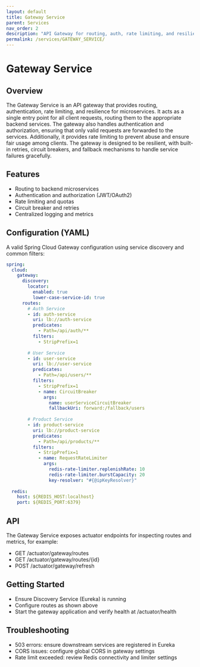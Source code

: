 ```yaml
---
layout: default
title: Gateway Service
parent: Services
nav_order: 2
description: "API Gateway for routing, auth, rate limiting, and resilience"
permalink: /services/GATEWAY_SERVICE/
---
```


# Gateway Service

## Overview

The Gateway Service is an API gateway that provides routing, authentication, rate limiting, and resilience for microservices. It acts as a single entry point for all client requests, routing them to the appropriate backend services. The gateway also handles authentication and authorization, ensuring that only valid requests are forwarded to the services. Additionally, it provides rate limiting to prevent abuse and ensure fair usage among clients. The gateway is designed to be resilient, with built-in retries, circuit breakers, and fallback mechanisms to handle service failures gracefully.

## Features

- Routing to backend microservices
- Authentication and authorization (JWT/OAuth2)
- Rate limiting and quotas
- Circuit breaker and retries
- Centralized logging and metrics

## Configuration (YAML)

A valid Spring Cloud Gateway configuration using service discovery and common filters:

```yaml
spring:
  cloud:
    gateway:
      discovery:
        locator:
          enabled: true
          lower-case-service-id: true
      routes:
        # Auth Service
        - id: auth-service
          uri: lb://auth-service
          predicates:
            - Path=/api/auth/**
          filters:
            - StripPrefix=1
        
        # User Service
        - id: user-service
          uri: lb://user-service
          predicates:
            - Path=/api/users/**
          filters:
            - StripPrefix=1
            - name: CircuitBreaker
              args:
                name: userServiceCircuitBreaker
                fallbackUri: forward:/fallback/users
        
        # Product Service
        - id: product-service
          uri: lb://product-service
          predicates:
            - Path=/api/products/**
          filters:
            - StripPrefix=1
            - name: RequestRateLimiter
              args:
                redis-rate-limiter.replenishRate: 10
                redis-rate-limiter.burstCapacity: 20
                key-resolver: "#{@ipKeyResolver}"
  
  redis:
    host: ${REDIS_HOST:localhost}
    port: ${REDIS_PORT:6379}
```

## API

The Gateway Service exposes actuator endpoints for inspecting routes and metrics, for example:

- GET /actuator/gateway/routes
- GET /actuator/gateway/routes/{id}
- POST /actuator/gateway/refresh

## Getting Started

- Ensure Discovery Service (Eureka) is running
- Configure routes as shown above
- Start the gateway application and verify health at /actuator/health

## Troubleshooting

- 503 errors: ensure downstream services are registered in Eureka
- CORS issues: configure global CORS in gateway settings
- Rate limit exceeded: review Redis connectivity and limiter settings

